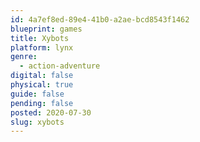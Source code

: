 ```yaml
---
id: 4a7ef8ed-89e4-41b0-a2ae-bcd8543f1462
blueprint: games
title: Xybots
platform: lynx
genre:
  - action-adventure
digital: false
physical: true
guide: false
pending: false
posted: 2020-07-30
slug: xybots
---
```

